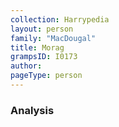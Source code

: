 ```yaml
---
collection: Harrypedia
layout: person
family: "MacDougal"
title: Morag
grampsID: I0173
author:
pageType: person
---
```


### Analysis
